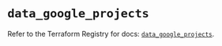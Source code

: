 # `data_google_projects`

Refer to the Terraform Registry for docs: [`data_google_projects`](https://registry.terraform.io/providers/hashicorp/google-beta/6.45.0/docs/data-sources/google_projects).

